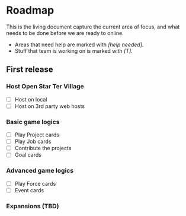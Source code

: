 # Roadmap

This is the living document capture the current area of focus, and what needs to be done before we are ready to online.

* Areas that need help are marked with *[help needed]*.
* Stuff that team is working on is marked with *[T]*.

## First release

### Host Open Star Ter Village

* [ ] Host on local
* [ ] Host on 3rd party web hosts

### Basic game logics

* [ ] Play Project cards
* [ ] Play Job cards
* [ ] Contribute the projects
* [ ] Goal cards

### Advanced game logics

* [ ] Play Force cards
* [ ] Event cards

### Expansions (TBD)
